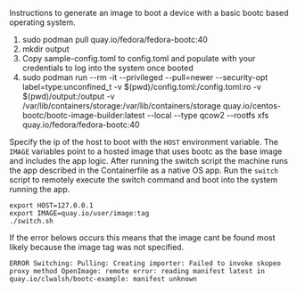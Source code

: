 Instructions to generate an image to boot a device with a basic bootc based operating system.

1. sudo podman pull quay.io/fedora/fedora-bootc:40
2. mkdir output
3. Copy sample-config.toml to config.toml and populate with your credentials to log into the system once booted
4. sudo podman run --rm  -it --privileged --pull=newer --security-opt label=type:unconfined_t -v $(pwd)/config.toml:/config.toml:ro -v $(pwd)/output:/output -v /var/lib/containers/storage:/var/lib/containers/storage quay.io/centos-bootc/bootc-image-builder:latest --local --type qcow2 --rootfs xfs quay.io/fedora/fedora-bootc:40

Specify the ip of the host to boot with the `HOST` environment variable. The `IMAGE` variables point to a hosted image that uses bootc as the base image and includes the app logic. After running the switch script the machine runs the app described in the Containerfile as a native OS app. Run the `switch` script to remotely execute the switch command and boot into the system running the app. 

```shell
export HOST=127.0.0.1
export IMAGE=quay.io/user/image:tag
./switch.sh
```

If the error belows occurs this means that the image cant be found most likely because the image tag was not specified.

```shell
ERROR Switching: Pulling: Creating importer: Failed to invoke skopeo proxy method OpenImage: remote error: reading manifest latest in quay.io/clwalsh/bootc-example: manifest unknown
```